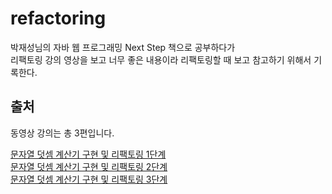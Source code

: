 # refactoring

박재성님의 자바 웹 프로그래밍 Next Step 책으로 공부하다가  
리팩토링 강의 영상을 보고 너무 좋은 내용이라 리팩토링할 때 보고 참고하기 위해서 기록한다.

## 출처
동영상 강의는 총 3편입니다.  

<a href='https://www.youtube.com/watch?v=08YYZ0acYNE' target='_blank'>문자열 덧셈 계산기 구현 및 리팩토링 1단계</a>  
<a href='https://www.youtube.com/watch?v=AAMap-pXXN4' target='_blank'>문자열 덧셈 계산기 구현 및 리팩토링 2단계</a>  
<a href='https://www.youtube.com/watch?v=weE5PVX9D60' target='_blank'>문자열 덧셈 계산기 구현 및 리팩토링 3단계</a>
